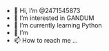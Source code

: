 - 👋 Hi, I’m @2471545873
- 👀 I’m interested in GANDUM
- 🌱 I’m currently learning Python
- 💞️ I’m 
- 📫 How to reach me ...

<!---
2471545873/2471545873 is a ✨ special ✨ repository because its `README.md` (this file) appears on your GitHub profile.
You can click the Preview link to take a look at your changes.
--->
